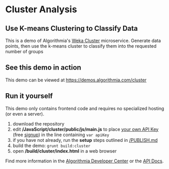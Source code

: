 # Cluster Analysis

## Use K-means Clustering to Classify Data

This is a demo of Algorithmia's [Weka Cluster](https://algorithmia.com/algorithms/kenny/WekaCluster)
microservice.  Generate data points, then use the k-means cluster to classify them into the requested number of groups

## See this demo in action

This demo can be viewed at https://demos.algorithmia.com/cluster

## Run it yourself

This demo only contains frontend code and requires no specialized hosting (or even a server).
1. download the repository
2. edit **/JavaScript/cluster/public/js/main.js** to place [your own API Key](https://algorithmia.com/user#credentials) (free [signup](https://algorithmia.com/?invite=ghsamples)) in the line containing `var apiKey`
4. if you have not already, run the **setup** steps outlined in [/PUBLISH.md](../../PUBLISH.md)
5. build the demo: `grunt build:cluster`
6. open **/build/cluster/index.html** in a web browser

Find more information in the [Algorithmia Developer Center](http://developers.algorithmia.com) or the [API Docs](http://docs.algorithmia.com/).
